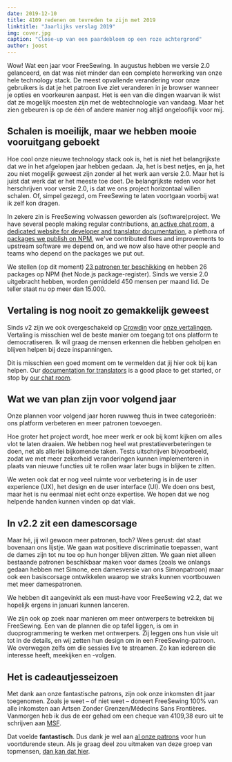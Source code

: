 ```yaml
---
date: 2019-12-10
title: 4109 redenen om tevreden te zijn met 2019
linktitle: "Jaarlijks verslag 2019"
img: cover.jpg
caption: "Close-up van een paardebloem op een roze achtergrond"
author: joost
---
```


Wow! Wat een jaar voor FreeSewing. In augustus hebben we versie 2.0 gelanceerd, en dat was niet minder dan een complete herwerking van onze hele technology stack. De meest opvallende verandering voor onze gebruikers is dat je het patroon live ziet veranderen in je browser wanneer je opties en voorkeuren aanpast. Het is een van die dingen waarvan ik wist dat ze mogelijk moesten zijn met de webtechnologie van vandaag. Maar het zien gebeuren is op de één of andere manier nog altijd ongelooflijk voor mij.

## Schalen is moeilijk, maar we hebben mooie vooruitgang geboekt

Hoe cool onze nieuwe technology stack ook is, het is niet het belangrijkste dat we in het afgelopen jaar hebben gedaan. Ja, het is best netjes, en ja, het zou niet mogelijk geweest zijn zonder al het werk aan versie 2.0. Maar het is juist dat werk dat er het meeste toe doet. De belangrijkste reden voor het herschrijven voor versie 2.0, is dat we ons project horizontaal willen schalen. Of, simpel gezegd, om FreeSewing te laten voortgaan voorbij wat ik zelf kon dragen.

In zekere zin is FreeSewing volwassen geworden als (software)project. We have several people making regular contributions, [an active chat room](https://chat.freesewing.org/), [a dedicated website for developer and translator documentation](https://freesewing.dev), a plethora of [packages we publish on NPM](https://www.npmjs.com/search?q=keywords:freesewing), we've contributed fixes and improvements to upstream software we depend on, and we now also have other people and teams who depend on the packages we put out.

We stellen (op dit moment) [23 patronen ter beschikking](/patterns/) en hebben 26 packages op NPM (het Node.js package-register). Sinds we versie 2.0 uitgebracht hebben, worden gemiddeld 450 mensen per maand lid. De teller staat nu op meer dan 15.000.

## Vertaling is nog nooit zo gemakkelijk geweest

Sinds v2 zijn we ook overgeschakeld op [Crowdin](https://crowdin.com) voor [onze vertalingen](https://freesewing.dev/guides/translator/). Vertaling is misschien wel de beste manier om toegang tot ons platform te democratiseren. Ik wil graag de mensen erkennen die hebben geholpen en blijven helpen bij deze inspanningen.

Dit is misschien een goed moment om te vermelden dat jij hier ook bij kan helpen. Our [documentation for translators](https://freesewing.dev/guides/translator/) is a good place to get started, or stop by [our chat room](https://chat.freesewing.org/).

## Wat we van plan zijn voor volgend jaar

Onze plannen voor volgend jaar horen ruwweg thuis in twee categorieën: ons platform verbeteren en meer patronen toevoegen.

Hoe groter het project wordt, hoe meer werk er ook bij komt kijken om alles vlot te laten draaien. We hebben nog heel wat prestatieverbeteringen te doen, net als allerlei bijkomende taken. Tests uitschrijven bijvoorbeeld, zodat we met meer zekerheid veranderingen kunnen implementeren in plaats van nieuwe functies uit te rollen waar later bugs in blijken te zitten.

We weten ook dat er nog veel ruimte voor verbetering is in de user experience (UX), het design en de user interface (UI). We doen ons best, maar het is nu eenmaal niet echt onze expertise. We hopen dat we nog helpende handen kunnen vinden op dat vlak.

## In v2.2 zit een damescorsage

Maar hé, jij wil gewoon meer patronen, toch? Wees gerust: dat staat bovenaan ons lijstje. We gaan wat positieve discriminatie toepassen, want de dames zijn tot nu toe op hun honger blijven zitten. We gaan niet alleen bestaande patronen beschikbaar maken voor dames (zoals we onlangs gedaan hebben met Simone, een damesversie van ons Simonpatroon) maar ook een basiscorsage ontwikkelen waarop we straks kunnen voortbouwen met meer damespatronen.

We hebben dit aangevinkt als een must-have voor FreeSewing v2.2, dat we hopelijk ergens in januari kunnen lanceren.

We zijn ook op zoek naar manieren om meer ontwerpers te betrekken bij FreeSewing. Een van de plannen die op tafel liggen, is om in duoprogrammering te werken met ontwerpers. Zij leggen ons hun visie uit tot in de details, en wij zetten hun design om in een FreeSewing-patroon. We overwegen zelfs om die sessies live te streamen. Zo kan iedereen die interesse heeft, meekijken en -volgen.

## Het is cadeautjesseizoen

Met dank aan onze fantastische patrons, zijn ook onze inkomsten dit jaar toegenomen. Zoals je weet – of niet weet – doneert FreeSewing 100% van alle inkomsten aan Artsen Zonder Grenzen/Médecins Sans Frontières. Vanmorgen heb ik dus de eer gehad om een cheque van 4109,38 euro uit te schrijven aan [MSF](https://www.msf.org/).

Dat voelde **fantastisch**. Dus dank je wel aan [al onze patrons](/patrons) voor hun voortdurende steun. Als je graag deel zou uitmaken van deze groep van topmensen, [dan kan dat hier](/patrons/join).


